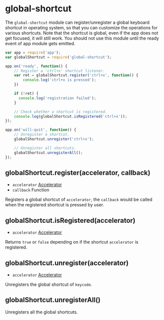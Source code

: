 # global-shortcut

The `global-shortcut` module can register/unregister a global keyboard shortcut
in operating system, so that you can customize the operations for various shortcuts.
Note that the shortcut is global, even if the app does not get focused, it will still work.
You should not use this module until the ready event of app module gets emitted.

```javascript
var app = require('app');
var globalShortcut = require('global-shortcut');

app.on('ready', function() {
    // Register a 'ctrl+x' shortcut listener.
    var ret = globalShortcut.register('ctrl+x', function() {
        console.log('ctrl+x is pressed');
    })

    if (!ret) {
      console.log('registration failed');
    }

    // Check whether a shortcut is registered.
    console.log(globalShortcut.isRegistered('ctrl+x'));
});

app.on('will-quit', function() {
    // Unregister a shortcut.
    globalShortcut.unregister('ctrl+x');

    // Unregister all shortcuts.
    globalShortcut.unregisterAll();
});
```

## globalShortcut.register(accelerator, callback)

* `accelerator` [Accelerator](accelerator.md)
* `callback` Function

Registers a global shortcut of `accelerator`, the `callback` would be called when
the registered shortcut is pressed by user.

## globalShortcut.isRegistered(accelerator)

* `accelerator` [Accelerator](accelerator.md)

Returns `true` or `false` depending on if the shortcut `accelerator` is registered.

## globalShortcut.unregister(accelerator)

* `accelerator` [Accelerator](accelerator.md)

Unregisters the global shortcut of `keycode`.

## globalShortcut.unregisterAll()

Unregisters all the global shortcuts.
